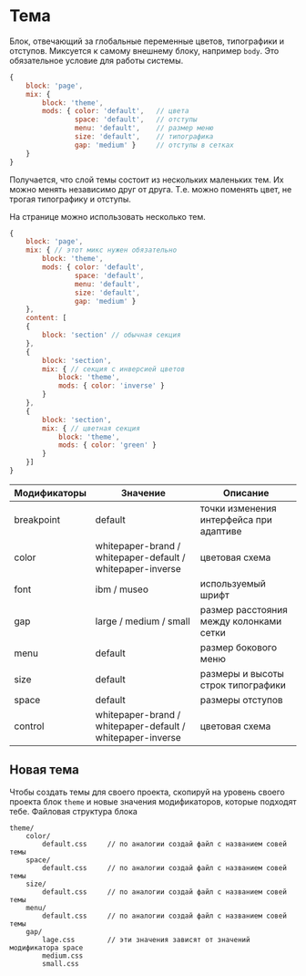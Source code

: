 # Тема

Блок, отвечающий за глобальные переменные цветов, типографики и отступов.
Миксуется к самому внешнему блоку, например `body`. Это обязательное условие для работы системы.

```js
{
	block: 'page',
	mix: { 
		block: 'theme',
		mods: { color: 'default',	// цвета
				space: 'default',	// отступы
				menu: 'default',	// размер меню
				size: 'default',	// типографика
				gap: 'medium' } 	// отступы в сетках
	}
}
```

Получается, что слой темы состоит из нескольких маленьких тем. Их можно менять независимо друг от друга. Т.е. можно поменять цвет, не трогая типографику и отступы.

На странице можно использовать несколько тем.

```js
{
	block: 'page',
	mix: { // этот микс нужен обязательно
		block: 'theme',
		mods: { color: 'default',
				space: 'default',
				menu: 'default',
				size: 'default',
				gap: 'medium' }
	},
	content: [
	{
		block: 'section' // обычная секция
	},
	{
		block: 'section',
		mix: { // секция с инверсией цветов
			block: 'theme',
			mods: { color: 'inverse' }
		}
	},
	{
		block: 'section',
		mix: { // цветная секция
			block: 'theme',
			mods: { color: 'green' }
		}
	}]
}
```

Модификаторы       | Значение                                                   | Описание
------------------ | ---------------------------------------------------------- | ----------------------------------
breakpoint         | default                                                    | точки изменения интерфейса при адаптиве
color              | whitepaper-brand / whitepaper-default / whitepaper-inverse | цветовая схема
font               | ibm / museo                                                | используемый шрифт
gap                | large / medium / small                                     | размер расстояния между колонками сетки
menu               | default                                                    | размер бокового меню
size               | default                                                    | размеры и высоты строк типографики
space              | default                                                    | размеры отступов
control            | whitepaper-brand / whitepaper-default / whitepaper-inverse | цветовая схема

## Новая тема

Чтобы создать темы для своего проекта, скопируй на уровень своего проекта блок `theme` и новые значения модификаторов, которые подходят тебе. Файловая структура блока

```
theme/
	color/
		default.css 	// по аналогии создай файл с названием совей темы
	space/
		default.css 	// по аналогии создай файл с названием совей темы
	size/
		default.css 	// по аналогии создай файл с названием совей темы
	menu/
		default.css 	// по аналогии создай файл с названием совей темы
	gap/
		lage.css 		// эти значения зависят от значений модификатора space
		medium.css
		small.css
```